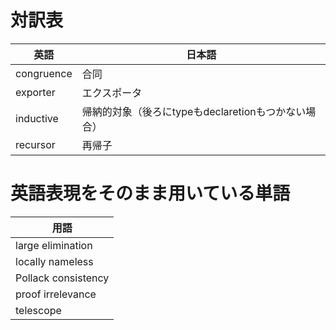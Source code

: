 # 対訳表

| 英語 | 日本語 |
| --- | --- |
| congruence | 合同 |
| exporter | エクスポータ |
| inductive | 帰納的対象（後ろにtypeもdeclaretionもつかない場合） |
| recursor | 再帰子 |

# 英語表現をそのまま用いている単語

| 用語 |
| --- |
| large elimination |
| locally nameless |
| Pollack consistency |
| proof irrelevance |
| telescope |

